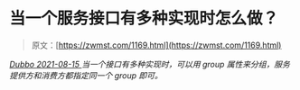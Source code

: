 <!--yml
category: 未分类
date: 0001-01-01 00:00:00
--->

# 当一个服务接口有多种实现时怎么做？

> 原文：[https://zwmst.com/1169.html](https://zwmst.com/1169.html)

   [ *Dubbo* ](https://zwmst.com/dubbo)*[ <time datetime="2021-08-15T10:39:22+08:00"> 2021-08-15 </time> ](https://zwmst.com/1169.html)  当一个接口有多种实现时，可以用 group 属性来分组，服务提供方和消费方都指定同一个 group 即可。*